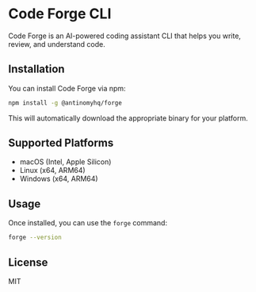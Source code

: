 # Code Forge CLI

Code Forge is an AI-powered coding assistant CLI that helps you write, review, and understand code.

## Installation

You can install Code Forge via npm:

```bash
npm install -g @antinomyhq/forge
```

This will automatically download the appropriate binary for your platform.

## Supported Platforms

- macOS (Intel, Apple Silicon)
- Linux (x64, ARM64)
- Windows (x64, ARM64)

## Usage

Once installed, you can use the `forge` command:

```bash
forge --version
```

## License

MIT
